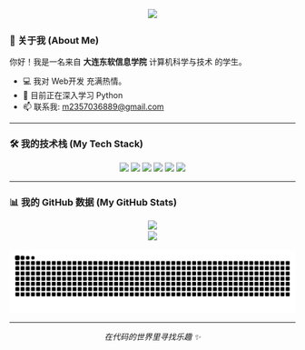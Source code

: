 <p align="center">
  <img src="https://capsule-render.vercel.app/api?type=waving&color=gradient&height=180&text=Hello%20Friend!&animation=fadeIn&fontColor=ffffff&fontSize=50" />
</p>


### 👋 关于我 (About Me)

你好！我是一名来自 **大连东软信息学院** 计算机科学与技术 的学生。

- 💻 我对 Web开发 充满热情。
- 🌱 目前正在深入学习 Python
- 📫 联系我: m2357036889@gmail.com

---

### 🛠️ 我的技术栈 (My Tech Stack)

<p align="center">
  <a href="#"><img src="https://img.shields.io/badge/Java-ED8B00?style=for-the-badge&logo=openjdk&logoColor=white" /></a>
  <a href="#"><img src="https://img.shields.io/badge/Python-3776AB?style=for-the-badge&logo=python&logoColor=white" /></a>
  <a href="#"><img src="https://img.shields.io/badge/JavaScript-F7DF1E?style=for-the-badge&logo=javascript&logoColor=black" /></a>
  <a href="#"><img src="https://img.shields.io/badge/Vue.js-4FC08D?style=for-the-badge&logo=vue.js&logoColor=white" /></a>
  <a href="#"><img src="https://img.shields.io/badge/MySQL-4479A1?style=for-the-badge&logo=mysql&logoColor=white" /></a>
  <a href="#"><img src="https://img.shields.io/badge/Git-F05032?style=for-the-badge&logo=git&logoColor=white" /></a>
</p>


---

### 📊 我的 GitHub 数据 (My GitHub Stats)

<p align="center">
  <img src="https://github-readme-stats.vercel.app/api?username=LuBanQAQ&show_icons=true&theme=vue-dark&include_all_commits=true&count_private=true"/>
  <br/>
  <img src="https://github-readme-stats.vercel.app/api/top-langs/?username=LuBanQAQ&layout=compact&langs_count=6&theme=vue-dark"/>
</p>


<p align="center">
  <img src="https://raw.githubusercontent.com/LuBanQAQ/LuBanQAQ/output/github-contribution-grid-snake.svg" alt="snake" />
</p>


---

<p align="center">
  <em>在代码的世界里寻找乐趣 ✨</em>
</p>

